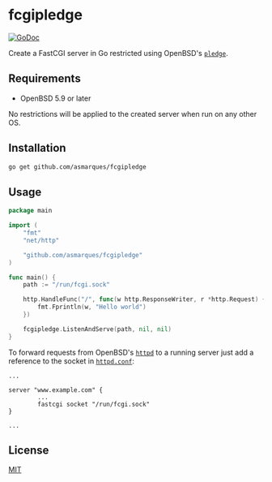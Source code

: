 # fcgipledge
[![GoDoc](https://godoc.org/github.com/asmarques/fcgipledge?status.svg)](https://godoc.org/github.com/asmarques/fcgipledge)

Create a FastCGI server in Go restricted using OpenBSD's [`pledge`](https://man.openbsd.org/pledge.2).

## Requirements

- OpenBSD 5.9 or later

No restrictions will be applied to the created server when run on any other OS.

## Installation

```bash
go get github.com/asmarques/fcgipledge
```

## Usage

```go
package main

import (
	"fmt"
	"net/http"

	"github.com/asmarques/fcgipledge"
)

func main() {
	path := "/run/fcgi.sock"

	http.HandleFunc("/", func(w http.ResponseWriter, r *http.Request) {
		fmt.Fprintln(w, "Hello world")
	})

	fcgipledge.ListenAndServe(path, nil, nil)
}
```

To forward requests from OpenBSD's [`httpd`](https://man.openbsd.org/httpd.8) to a running server just add a reference to the socket in [`httpd.conf`](https://man.openbsd.org/httpd.conf.5):

```
...

server "www.example.com" {
        ...
        fastcgi socket "/run/fcgi.sock"
}

...
```

## License

[MIT](LICENSE)